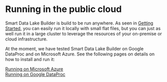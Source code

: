 # Running in the public cloud
Smart Data Lake Builder is build to be run anywhere.
As seen in [Getting Started](GettingStarted.md), you can easily run it locally with small flat files, 
but you can just as well run it in a large cluster to leverage the resources of your on-premise 
or cloud infrastructure. 

At the moment, we have tested Smart Data Lake Builder on Google DataProc and on Microsoft Azure. 
See the following pages on details on how to install and run it:  

[Running on Microsoft Azure](MicrosoftAzure.md)  
[Running on Google DataProc](GoogleDataProc.md)  
